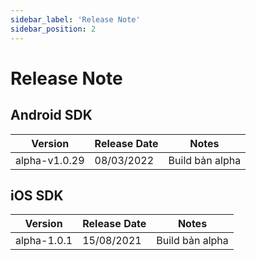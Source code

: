 ```yaml
---
sidebar_label: 'Release Note'
sidebar_position: 2
---
```


# Release Note

## Android SDK

| Version  | Release Date | Notes |
| ------------- | ------------- | ------------- |
| alpha-v1.0.29  | 08/03/2022  | Build bản alpha |


## iOS SDK

| Version  | Release Date | Notes |
| ------------- | ------------- | ------------- |
| alpha-1.0.1  | 15/08/2021  | Build bản alpha |
